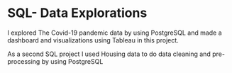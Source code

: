 # SQL- Data Explorations 
I explored The Covid-19 pandemic data by using PostgreSQL and made a dashboard and visualizations using Tableau in this project.

As a second SQL project I used Housing data to do data cleaning and pre-processing by using PostgreSQL
